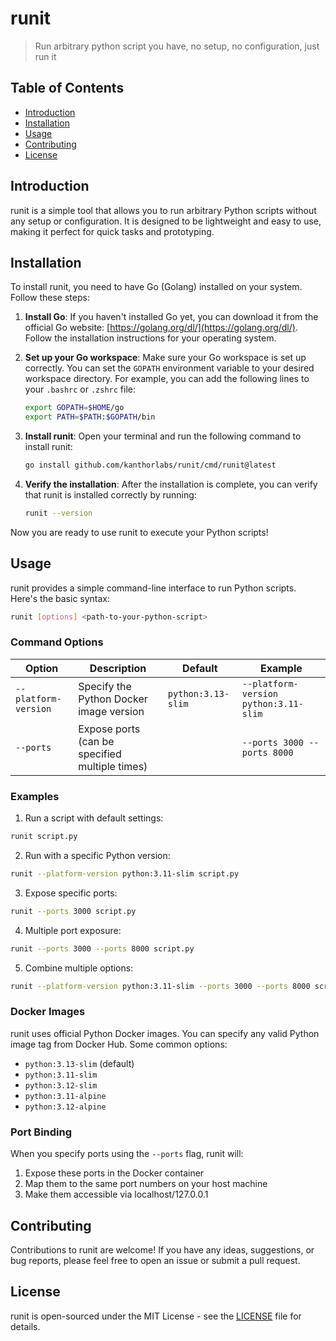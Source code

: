 # runit
> Run arbitrary python script you have, no setup, no configuration, just run it

## Table of Contents
- [Introduction](#introduction)
- [Installation](#installation)
- [Usage](#usage)
- [Contributing](#contributing)
- [License](#license)

## Introduction
runit is a simple tool that allows you to run arbitrary Python scripts without any setup or configuration. It is designed to be lightweight and easy to use, making it perfect for quick tasks and prototyping.

## Installation
To install runit, you need to have Go (Golang) installed on your system. Follow these steps:

1. **Install Go**: If you haven't installed Go yet, you can download it from the official Go website: [https://golang.org/dl/](https://golang.org/dl/). Follow the installation instructions for your operating system.

2. **Set up your Go workspace**: Make sure your Go workspace is set up correctly. You can set the `GOPATH` environment variable to your desired workspace directory. For example, you can add the following lines to your `.bashrc` or `.zshrc` file:
   ```bash
   export GOPATH=$HOME/go
   export PATH=$PATH:$GOPATH/bin
   ```

3. **Install runit**: Open your terminal and run the following command to install runit:
   ```bash
   go install github.com/kanthorlabs/runit/cmd/runit@latest
   ```

4. **Verify the installation**: After the installation is complete, you can verify that runit is installed correctly by running:
   ```bash
   runit --version
   ```

Now you are ready to use runit to execute your Python scripts!

## Usage
runit provides a simple command-line interface to run Python scripts. Here's the basic syntax:

```bash
runit [options] <path-to-your-python-script>
```

### Command Options

| Option             | Description                                    | Default            | Example                               |
|--------------------|------------------------------------------------|--------------------|---------------------------------------|
| `--platform-version` | Specify the Python Docker image version      | `python:3.13-slim` | `--platform-version python:3.11-slim`   |
| `--ports`          | Expose ports (can be specified multiple times) |                    | `--ports 3000 --ports 8000`           |

### Examples

1. Run a script with default settings:
```bash
runit script.py
```

2. Run with a specific Python version:
```bash
runit --platform-version python:3.11-slim script.py
```

3. Expose specific ports:
```bash
runit --ports 3000 script.py
```

4. Multiple port exposure:
```bash
runit --ports 3000 --ports 8000 script.py
```

5. Combine multiple options:
```bash
runit --platform-version python:3.11-slim --ports 3000 --ports 8000 script.py
```

### Docker Images
runit uses official Python Docker images. You can specify any valid Python image tag from Docker Hub. Some common options:

- `python:3.13-slim` (default)
- `python:3.11-slim`
- `python:3.12-slim`
- `python:3.11-alpine`
- `python:3.12-alpine`

### Port Binding
When you specify ports using the `--ports` flag, runit will:
1. Expose these ports in the Docker container
2. Map them to the same port numbers on your host machine
3. Make them accessible via localhost/127.0.0.1

## Contributing
Contributions to runit are welcome! If you have any ideas, suggestions, or bug reports, please feel free to open an issue or submit a pull request.

## License
runit is open-sourced under the MIT License - see the [LICENSE](LICENSE) file for details.

